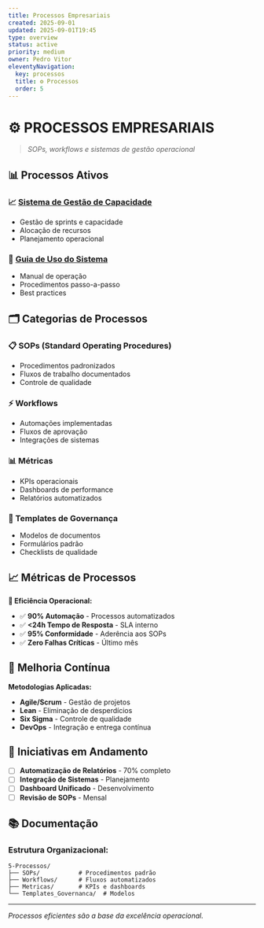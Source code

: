 ```yaml
---
title: Processos Empresariais
created: 2025-09-01
updated: 2025-09-01T19:45
type: overview
status: active
priority: medium
owner: Pedro Vitor
eleventyNavigation:
  key: processos
  title: ⚙️ Processos
  order: 5
---
```


# ⚙️ **PROCESSOS EMPRESARIAIS**

> *SOPs, workflows e sistemas de gestão operacional*

## 📊 **Processos Ativos**

### **📈 [Sistema de Gestão de Capacidade](./Sistema_Gestao_Capacidade_Sprints/)**
- Gestão de sprints e capacidade
- Alocação de recursos
- Planejamento operacional

### **📖 [Guia de Uso do Sistema](./Guia_Uso_Sistema_Capacidade/)**
- Manual de operação
- Procedimentos passo-a-passo
- Best practices

## 🗂️ **Categorias de Processos**

### **📋 SOPs (Standard Operating Procedures)**
- Procedimentos padronizados
- Fluxos de trabalho documentados
- Controle de qualidade

### **⚡ Workflows**
- Automações implementadas
- Fluxos de aprovação
- Integrações de sistemas

### **📊 Métricas**
- KPIs operacionais
- Dashboards de performance
- Relatórios automatizados

### **📜 Templates de Governança**
- Modelos de documentos
- Formulários padrão
- Checklists de qualidade

## 📈 **Métricas de Processos**

**🎯 Eficiência Operacional:**
- ✅ **90% Automação** - Processos automatizados
- ✅ **<24h Tempo de Resposta** - SLA interno
- ✅ **95% Conformidade** - Aderência aos SOPs
- ✅ **Zero Falhas Críticas** - Último mês

## 🔄 **Melhoria Contínua**

**Metodologias Aplicadas:**
- **Agile/Scrum** - Gestão de projetos
- **Lean** - Eliminação de desperdícios
- **Six Sigma** - Controle de qualidade
- **DevOps** - Integração e entrega contínua

## 🚀 **Iniciativas em Andamento**

- [ ] **Automatização de Relatórios** - 70% completo
- [ ] **Integração de Sistemas** - Planejamento
- [ ] **Dashboard Unificado** - Desenvolvimento
- [ ] **Revisão de SOPs** - Mensal

## 📚 **Documentação**

### **Estrutura Organizacional:**
```
5-Processos/
├── SOPs/           # Procedimentos padrão
├── Workflows/      # Fluxos automatizados
├── Metricas/       # KPIs e dashboards
└── Templates_Governanca/  # Modelos
```

---

*Processos eficientes são a base da excelência operacional.*
